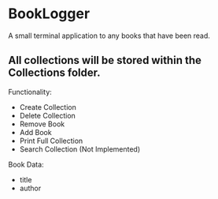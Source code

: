 # BookLogger
A small terminal application to any books that have been read. 

All collections will be stored within the Collections folder.
----
Functionality:
  * Create Collection
  * Delete Collection
  * Remove Book
  * Add Book
  * Print Full Collection
  * Search Collection (Not Implemented)

Book Data:
  * title
  * author

